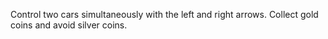 Control two cars simultaneously with the left and right arrows. Collect gold coins and avoid silver coins.